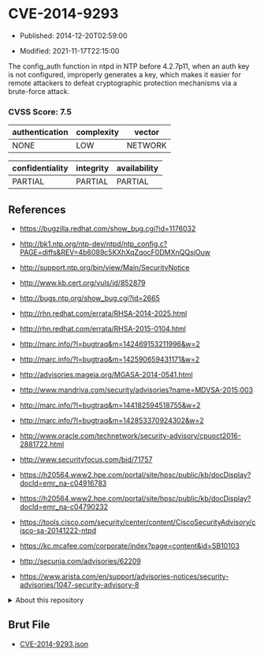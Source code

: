 # CVE-2014-9293

- Published: 2014-12-20T02:59:00

- Modified: 2021-11-17T22:15:00

The config_auth function in ntpd in NTP before 4.2.7p11, when an auth key is not configured, improperly generates a key, which makes it easier for remote attackers to defeat cryptographic protection mechanisms via a brute-force attack.

### CVSS Score: **7.5**

| authentication | complexity | vector |
| --- | --- | --- |
| NONE | LOW | NETWORK |

| confidentiality | integrity | availability |
| --- | --- | --- |
| PARTIAL | PARTIAL | PARTIAL |

## References

* https://bugzilla.redhat.com/show_bug.cgi?id=1176032

* http://bk1.ntp.org/ntp-dev/ntpd/ntp_config.c?PAGE=diffs&REV=4b6089c5KXhXqZqocF0DMXnQQsjOuw

* http://support.ntp.org/bin/view/Main/SecurityNotice

* http://www.kb.cert.org/vuls/id/852879

* http://bugs.ntp.org/show_bug.cgi?id=2665

* http://rhn.redhat.com/errata/RHSA-2014-2025.html

* http://rhn.redhat.com/errata/RHSA-2015-0104.html

* http://marc.info/?l=bugtraq&m=142469153211996&w=2

* http://marc.info/?l=bugtraq&m=142590659431171&w=2

* http://advisories.mageia.org/MGASA-2014-0541.html

* http://www.mandriva.com/security/advisories?name=MDVSA-2015:003

* http://marc.info/?l=bugtraq&m=144182594518755&w=2

* http://marc.info/?l=bugtraq&m=142853370924302&w=2

* http://www.oracle.com/technetwork/security-advisory/cpuoct2016-2881722.html

* http://www.securityfocus.com/bid/71757

* https://h20564.www2.hpe.com/portal/site/hpsc/public/kb/docDisplay?docId=emr_na-c04916783

* https://h20564.www2.hpe.com/portal/site/hpsc/public/kb/docDisplay?docId=emr_na-c04790232

* https://tools.cisco.com/security/center/content/CiscoSecurityAdvisory/cisco-sa-20141222-ntpd

* https://kc.mcafee.com/corporate/index?page=content&id=SB10103

* http://secunia.com/advisories/62209

* https://www.arista.com/en/support/advisories-notices/security-advisories/1047-security-advisory-8

<details>
<summary>About this repository</summary> 

  This repository is part of the project [Live Hack CVE](https://github.com/Live-Hack-CVE). Main website can be found [www.live-hack.org](https://www.live-hack.org) 
  
  Made by [Sn0wAlice](https://github.com/Sn0wAlice) for the people that care about security and need to have a feed of the latest CVEs. Hope you enjoy it, don't forget to star the repo and follow me on [Twitter](https://twitter.com/Sn0wAlice) and [Github](https://github.com/Sn0wAlice). And that is my [personnal website](https://www.alice-snow.me/)

  - [Home Page](https://github.com/Live-Hack-CVE)
  - [Framework](https://github.com/Live-Hack-CVE/cve-framework)
  - [CVE database](https://github.com/Live-Hack-CVE/full_database)
  - [Changelog](https://github.com/Live-Hack-CVE/Changelog)
</details>

## Brut File

* [CVE-2014-9293.json](https://raw.githubusercontent.com/Live-Hack-CVE/full_database/main/cves/2014/CVE-2014-9293.json)

